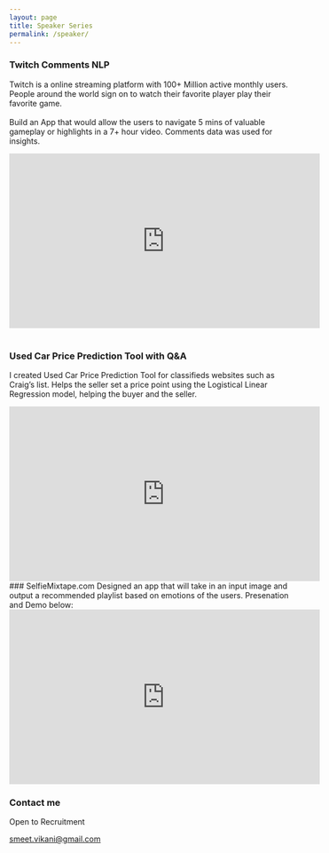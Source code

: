 ```yaml
---
layout: page
title: Speaker Series
permalink: /speaker/
---
```

### Twitch Comments NLP
Twitch is a online streaming platform with 100+ Million active monthly users. People around the world sign on to watch their favorite player play their favorite game.<br><br>
Build an App that would allow the users to navigate 5 mins of valuable gameplay or highlights in a 7+ hour video. Comments data was used for insights.
<iframe width="560" height="315" src="https://www.youtube.com/embed/2PfXg-o3fhw" frameborder="0" allow="autoplay; encrypted-media" allowfullscreen></iframe>
<br>
<br>


### Used Car Price Prediction Tool with Q&A
I created Used Car Price Prediction Tool for classifieds websites such as Craig’s list. Helps the seller set a price point using the Logistical Linear Regression model, helping the buyer and the seller. 
<iframe width="560" height="315" src="https://www.youtube.com/embed/lBR8CcZdz54" frameborder="0" allow="autoplay; encrypted-media" allowfullscreen></iframe>


<br>
### SelfieMixtape.com
Designed an app that will take in an input image and output a recommended playlist based on emotions of the users. Presenation and Demo below: 
<iframe width="560" height="315" src="https://www.youtube.com/embed/dPiCBdt41lU" frameborder="0" allow="autoplay; encrypted-media" allowfullscreen></iframe>



### Contact me
Open to Recruitment

[smeet.vikani@gmail.com](mailto:smeet.vikani@gmail.com)
